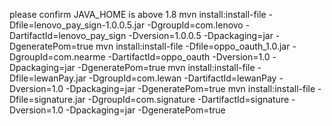 please confirm JAVA_HOME is above 1.8
mvn install:install-file -Dfile=lenovo_pay_sign-1.0.0.5.jar -DgroupId=com.lenovo -DartifactId=lenovo_pay_sign -Dversion=1.0.0.5 -Dpackaging=jar -DgeneratePom=true
mvn install:install-file -Dfile=oppo_oauth_1.0.jar -DgroupId=com.nearme -DartifactId=oppo_oauth -Dversion=1.0 -Dpackaging=jar -DgeneratePom=true
mvn install:install-file -Dfile=lewanPay.jar -DgroupId=com.lewan -DartifactId=lewanPay -Dversion=1.0 -Dpackaging=jar -DgeneratePom=true
mvn install:install-file -Dfile=signature.jar -DgroupId=com.signature -DartifactId=signature -Dversion=1.0 -Dpackaging=jar -DgeneratePom=true